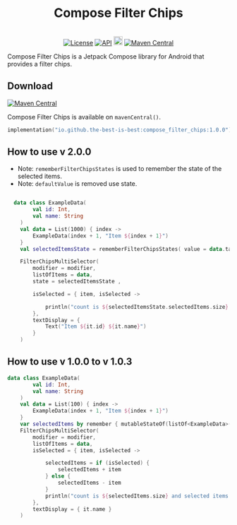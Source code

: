 <h1 align="center">Compose Filter Chips</h1><br>

<div align="center">
<a href="https://opensource.org/licenses/Apache-2.0"><img alt="License" src="https://img.shields.io/badge/License-Apache%202.0-blue.svg"/></a>
<a href="https://android-arsenal.com/api?level=21" rel="nofollow"><img alt="API" src="https://camo.githubusercontent.com/0eda703da08220e08354f624a3fc0023f10416a302565c69c3759bf6e0800d40/68747470733a2f2f696d672e736869656c64732e696f2f62616467652f4150492d32312532422d627269676874677265656e2e7376673f7374796c653d666c6174" data-canonical-src="https://img.shields.io/badge/API-21%2B-brightgreen.svg?style=flat" style="max-width: 100%;"></a>
<a href="https://github.com/the-best-is-best/"><img alt="Profile" src="https://img.shields.io/badge/github-%23181717.svg?&style=for-the-badge&logo=github&logoColor=white" height="20"/></a>
<a href="https://central.sonatype.com/search?q=io.github.the-best-is-best&smo=true"><img alt="Maven Central" src="https://img.shields.io/maven-central/v/io.github.the-best-is-best/compose_filter_chips"/></a>
</div>

Compose Filter Chips is a Jetpack Compose library for Android that provides a filter chips.

## Download

[![Maven Central](https://img.shields.io/maven-central/v/io.github.the-best-is-best/compose_filter_chips)](https://central.sonatype.com/artifact/io.github.the-best-is-best/compose_filter_chips)

Compose Filter Chips is available on `mavenCentral()`.

```kotlin
implementation("io.github.the-best-is-best:compose_filter_chips:1.0.0")
```

## How to use v 2.0.0

* Note: `rememberFilterChipsStates` is used to remember the state of the selected items.
* Note: `defaultValue` is removed use state.

```kotlin

  data class ExampleData(
        val id: Int,
        val name: String
    )
    val data = List(1000) { index ->
        ExampleData(index + 1, "Item ${index + 1}")
    }
    val selectedItemsState = rememberFilterChipsStates( value = data.take(5))

    FilterChipsMultiSelector(
        modifier = modifier,
        listOfItems = data,
        state = selectedItemsState ,

        isSelected = { item, isSelected ->

            println("count is ${selectedItemsState.selectedItems.size} and selected items are ${selectedItemsState.selectedItems}")
        },
        textDisplay = {
            Text("Item ${it.id} ${it.name}")
        }
    )
```


## How to use v 1.0.0 to v 1.0.3

```kotlin
data class ExampleData(
        val id: Int,
        val name: String
    )
    val data = List(100) { index ->
        ExampleData(index + 1, "Item ${index + 1}")
    }
    var selectedItems by remember { mutableStateOf(listOf<ExampleData>()) }
    FilterChipsMultiSelector(
        modifier = modifier,
        listOfItems = data,
        isSelected = { item, isSelected ->

            selectedItems = if (isSelected) {
                selectedItems + item
            } else {
                selectedItems - item
            }
            println("count is ${selectedItems.size} and selected items are $selectedItems")
        },
        textDisplay = { it.name }
    )
```